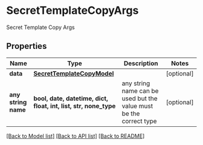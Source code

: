 # SecretTemplateCopyArgs

Secret Template Copy Args

## Properties
Name | Type | Description | Notes
------------ | ------------- | ------------- | -------------
**data** | [**SecretTemplateCopyModel**](SecretTemplateCopyModel.md) |  | [optional] 
**any string name** | **bool, date, datetime, dict, float, int, list, str, none_type** | any string name can be used but the value must be the correct type | [optional]

[[Back to Model list]](../README.md#documentation-for-models) [[Back to API list]](../README.md#documentation-for-api-endpoints) [[Back to README]](../README.md)


